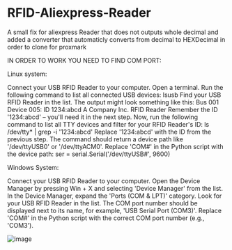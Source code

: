 # RFID-Aliexpress-Reader

A small fix for aliexpress Reader that does not outputs whole decimal  and added a converter that automaticly converts from decimal to HEXDecimal in order to clone for proxmark


IN ORDER TO WORK YOU NEED TO FIND COM PORT:
 
Linux system:

Connect your USB RFID Reader to your computer.
Open a terminal.
Run the following command to list all connected USB devices:
lsusb
Find your USB RFID Reader in the list. The output might look something like this:
Bus 001 Device 005: ID 1234:abcd A Company Inc. RFID Reader
Remember the ID '1234:abcd' – you'll need it in the next step.
Now, run the following command to list all TTY devices and filter for your RFID Reader's ID:
ls /dev/tty* | grep -i '1234:abcd'
Replace '1234:abcd' with the ID from the previous step. The command should return a device path like '/dev/ttyUSB0' or '/dev/ttyACM0'.
Replace 'COM#' in the Python script with the device path:
ser = serial.Serial('/dev/ttyUSB#', 9600)


Windows System:

Connect your USB RFID Reader to your computer.
Open the Device Manager by pressing Win + X and selecting 'Device Manager' from the list.
In the Device Manager, expand the 'Ports (COM & LPT)' category.
Look for your USB RFID Reader in the list. The COM port number should be displayed next to its name, for example, 'USB Serial Port (COM3)'.
Replace 'COM#' in the Python script with the correct COM port number (e.g., 'COM3').

![image](https://github.com/blu3t00th/RFID-Aliexpress-Reader/assets/39458873/fba8c308-cfce-417c-8dc0-4a0d63621492)
